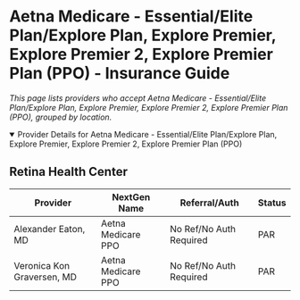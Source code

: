 # Aetna Medicare - Essential/Elite Plan/Explore Plan, Explore Premier, Explore Premier 2, Explore Premier Plan (PPO) - Insurance Guide

*This page lists providers who accept Aetna Medicare - Essential/Elite Plan/Explore Plan, Explore Premier, Explore Premier 2, Explore Premier Plan (PPO), grouped by location.*

<details open><summary>Provider Details for Aetna Medicare - Essential/Elite Plan/Explore Plan, Explore Premier, Explore Premier 2, Explore Premier Plan (PPO)</summary>

## Retina Health Center

| Provider | NextGen Name | Referral/Auth | Status |
|----------|-------------|--------------|--------|
| Alexander Eaton, MD | Aetna Medicare PPO | No Ref/No Auth Required | PAR |
| Veronica Kon Graversen, MD | Aetna Medicare PPO | No Ref/No Auth Required | PAR |

</details>

